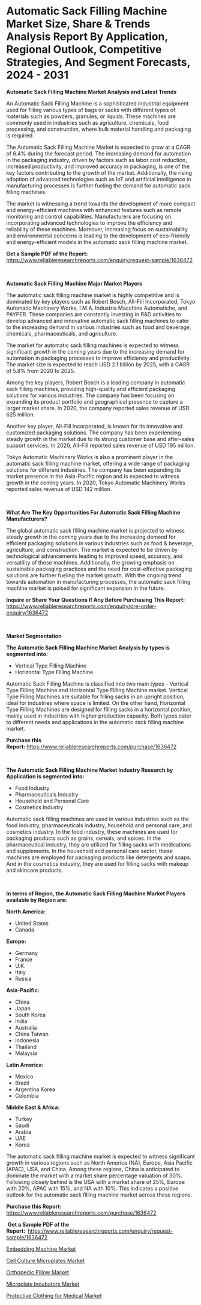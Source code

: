<p><h1>Automatic Sack Filling Machine Market Size, Share & Trends Analysis Report By Application, Regional Outlook, Competitive Strategies, And Segment Forecasts, 2024 - 2031</h1></p><p><strong>Automatic Sack Filling Machine Market Analysis and Latest Trends</strong></p>
<p><p>An Automatic Sack Filling Machine is a sophisticated industrial equipment used for filling various types of bags or sacks with different types of materials such as powders, granules, or liquids. These machines are commonly used in industries such as agriculture, chemicals, food processing, and construction, where bulk material handling and packaging is required.</p><p>The Automatic Sack Filling Machine Market is expected to grow at a CAGR of 6.4% during the forecast period. The increasing demand for automation in the packaging industry, driven by factors such as labor cost reduction, increased productivity, and improved accuracy in packaging, is one of the key factors contributing to the growth of the market. Additionally, the rising adoption of advanced technologies such as IoT and artificial intelligence in manufacturing processes is further fueling the demand for automatic sack filling machines.</p><p>The market is witnessing a trend towards the development of more compact and energy-efficient machines with enhanced features such as remote monitoring and control capabilities. Manufacturers are focusing on incorporating advanced technologies to improve the efficiency and reliability of these machines. Moreover, increasing focus on sustainability and environmental concerns is leading to the development of eco-friendly and energy-efficient models in the automatic sack filling machine market.</p></p>
<p><strong>Get a Sample PDF of the Report:&nbsp;</strong> <a href="https://www.reliableresearchreports.com/enquiry/request-sample/1636472">https://www.reliableresearchreports.com/enquiry/request-sample/1636472</a></p>
<p>&nbsp;</p>
<p><strong>Automatic Sack Filling Machine Major Market Players</strong></p>
<p><p>The automatic sack filling machine market is highly competitive and is dominated by key players such as Robert Bosch, All-Fill Incorporated, Tokyo Automatic Machinery Works, I.M.A. Industria Macchine Automatiche, and PAYPER. These companies are constantly investing in R&D activities to develop advanced and innovative automatic sack filling machines to cater to the increasing demand in various industries such as food and beverage, chemicals, pharmaceuticals, and agriculture.</p><p>The market for automatic sack filling machines is expected to witness significant growth in the coming years due to the increasing demand for automation in packaging processes to improve efficiency and productivity. The market size is expected to reach USD 2.1 billion by 2025, with a CAGR of 5.8% from 2020 to 2025.</p><p>Among the key players, Robert Bosch is a leading company in automatic sack filling machines, providing high-quality and efficient packaging solutions for various industries. The company has been focusing on expanding its product portfolio and geographical presence to capture a larger market share. In 2020, the company reported sales revenue of USD 625 million.</p><p>Another key player, All-Fill Incorporated, is known for its innovative and customized packaging solutions. The company has been experiencing steady growth in the market due to its strong customer base and after-sales support services. In 2020, All-Fill reported sales revenue of USD 195 million.</p><p>Tokyo Automatic Machinery Works is also a prominent player in the automatic sack filling machine market, offering a wide range of packaging solutions for different industries. The company has been expanding its market presence in the Asia-Pacific region and is expected to witness growth in the coming years. In 2020, Tokyo Automatic Machinery Works reported sales revenue of USD 142 million.</p></p>
<p>&nbsp;</p>
<p><strong>What Are The Key Opportunities For Automatic Sack Filling Machine Manufacturers?</strong></p>
<p><p>The global automatic sack filling machine market is projected to witness steady growth in the coming years due to the increasing demand for efficient packaging solutions in various industries such as food & beverage, agriculture, and construction. The market is expected to be driven by technological advancements leading to improved speed, accuracy, and versatility of these machines. Additionally, the growing emphasis on sustainable packaging practices and the need for cost-effective packaging solutions are further fueling the market growth. With the ongoing trend towards automation in manufacturing processes, the automatic sack filling machine market is poised for significant expansion in the future.</p></p>
<p><strong>Inquire or Share Your Questions If Any Before Purchasing This Report:</strong> <a href="https://www.reliableresearchreports.com/enquiry/pre-order-enquiry/1636472">https://www.reliableresearchreports.com/enquiry/pre-order-enquiry/1636472</a></p>
<p>&nbsp;</p>
<p><strong>Market Segmentation</strong></p>
<p><strong>The Automatic Sack Filling Machine Market Analysis by types is segmented into:</strong></p>
<p><ul><li>Vertical Type Filling Machine</li><li>Horizontal Type Filling Machine</li></ul></p>
<p><p>Automatic Sack Filling Machine is classified into two main types - Vertical Type Filling Machine and Horizontal Type Filling Machine market. Vertical Type Filling Machines are suitable for filling sacks in an upright position, ideal for industries where space is limited. On the other hand, Horizontal Type Filling Machines are designed for filling sacks in a horizontal position, mainly used in industries with higher production capacity. Both types cater to different needs and applications in the automatic sack filling machine market.</p></p>
<p><strong>Purchase this Report:&nbsp;</strong><a href="https://www.reliableresearchreports.com/purchase/1636472">https://www.reliableresearchreports.com/purchase/1636472</a></p>
<p>&nbsp;</p>
<p><strong>The Automatic Sack Filling Machine Market Industry Research by Application is segmented into:</strong></p>
<p><ul><li>Food Industry</li><li>Pharmaceuticals Industry</li><li>Household and Personal Care</li><li>Cosmetics Industry</li></ul></p>
<p><p>Automatic sack filling machines are used in various industries such as the food industry, pharmaceuticals industry, household and personal care, and cosmetics industry. In the food industry, these machines are used for packaging products such as grains, cereals, and spices. In the pharmaceutical industry, they are utilized for filling sacks with medications and supplements. In the household and personal care sector, these machines are employed for packaging products like detergents and soaps. And in the cosmetics industry, they are used for filling sacks with makeup and skincare products.</p></p>
<p>&nbsp;</p>
<p><strong>In terms of Region, the Automatic Sack Filling Machine Market Players available by Region are:</strong></p>
<p>
    <p> <strong> North America: </strong>
        <ul>
            <li>United States</li>
            <li>Canada</li>
        </ul>
        </p> 
    <p> <strong> Europe: </strong>
        <ul>
            <li>Germany</li>
            <li>France</li>
            <li>U.K.</li>
            <li>Italy</li>
            <li>Russia</li>
        </ul>
        </p> 
    <p> <strong> Asia-Pacific: </strong>
        <ul>
            <li>China</li>
            <li>Japan</li>
            <li>South Korea</li>
            <li>India</li>
            <li>Australia</li>
            <li>China Taiwan</li>
            <li>Indonesia</li>
            <li>Thailand</li>
            <li>Malaysia</li>
        </ul>
        </p> 
    <p> <strong> Latin America: </strong>
        <ul>
            <li>Mexico</li>
            <li>Brazil</li>
            <li>Argentina Korea</li>
            <li>Colombia</li>
        </ul>
        </p> 
    <p> <strong> Middle East & Africa: </strong>
        <ul>
            <li>Turkey</li>
            <li>Saudi</li>
            <li>Arabia</li>
            <li>UAE</li>
            <li>Korea</li>
        </ul>
    </p>
    </p>
<p><p>The automatic sack filling machine market is expected to witness significant growth in various regions such as North America (NA), Europe, Asia Pacific (APAC), USA, and China. Among these regions, China is anticipated to dominate the market with a market share percentage valuation of 30%. Following closely behind is the USA with a market share of 25%, Europe with 20%, APAC with 15%, and NA with 10%. This indicates a positive outlook for the automatic sack filling machine market across these regions.</p></p>
<p><strong>Purchase this Report: </strong><a href="https://www.reliableresearchreports.com/purchase/1636472">https://www.reliableresearchreports.com/purchase/1636472</a></p>
<p>&nbsp;<strong>Get a Sample PDF of the Report:&nbsp;&nbsp;</strong><a href="https://www.reliableresearchreports.com/enquiry/request-sample/1636472">https://www.reliableresearchreports.com/enquiry/request-sample/1636472</a></p>
<p><strong></strong></p>
<p><p><a href="https://medium.com/@nevawelch2021/decoding-embedding-machine-market-metrics-market-share-trends-and-growth-patterns-e82062f0787c">Embedding Machine Market</a></p><p><a href="https://medium.com/@nevawelch2021/cell-culture-microplates-market-share-evolution-and-market-growth-trends-2024-2031-1b400e3b1c59">Cell Culture Microplates Market</a></p><p><a href="https://medium.com/@nevawelch2021/orthopedic-pillow-market-size-cagr-trends-2024-2030-26776c695ce3">Orthopedic Pillow Market</a></p><p><a href="https://medium.com/@nevawelch2021/microplate-incubators-market-trends-forecast-and-competitive-analysis-to-2031-80f30a425ff7">Microplate Incubators Market</a></p><p><a href="https://medium.com/@nevawelch2021/protective-clothing-for-medical-market-analysis-its-cagr-market-segmentation-and-global-industry-a0354340db80">Protective Clothing for Medical Market</a></p></p>